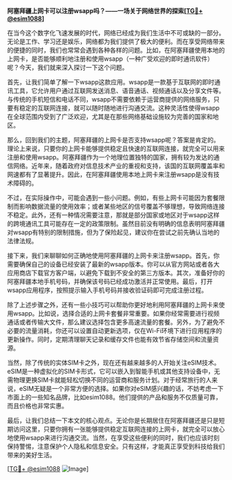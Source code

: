 **阿塞拜疆上网卡可以注册wsapp吗？——一场关于网络世界的探索[[TG💪+ @esim1088](https://t.me/s/esim1088)]**

在当今这个数字化飞速发展的时代，网络已经成为我们生活中不可或缺的一部分。无论是工作、学习还是娱乐，网络都为我们提供了极大的便利。而在享受网络带来的便捷的同时，我们也常常会遇到各种各样的问题。比如，在阿塞拜疆使用本地的上网卡，是否能够顺利地注册和使用wsapp（一种广受欢迎的即时通讯软件）呢？今天，我们就来深入探讨一下这个问题。

首先，让我们简单了解一下wsapp这款应用。wsapp是一款基于互联网的即时通讯工具，它允许用户通过互联网发送消息、语音通话、视频通话以及分享文件等。与传统的手机短信和电话不同，wsapp不需要依赖于运营商提供的网络服务，只要有稳定的互联网连接，就可以随时随地进行沟通交流。这种灵活性使得wsapp在全球范围内受到了广泛欢迎，尤其是在那些网络基础设施较为完善的国家和地区。

那么，回到我们的主题，阿塞拜疆的上网卡是否支持wsapp呢？答案是肯定的。理论上来说，只要你的上网卡能够提供稳定且快速的互联网连接，就完全可以用来注册和使用wsapp。阿塞拜疆作为一个地理位置独特的国家，拥有较为发达的通信网络。近年来，随着政府对信息技术产业的重视和支持，该国的互联网覆盖率和网速都有了显著提升。因此，在阿塞拜疆使用本地上网卡来注册wsapp是没有技术障碍的。

不过，在实际操作中，可能会遇到一些小问题。例如，有些上网卡可能因为套餐限制而影响数据流量的使用效率；或者某些地区的信号覆盖不够理想，导致网络连接不稳定。此外，还有一种情况需要注意，那就是部分国家或地区对于wsapp这样的跨境通讯工具可能存在一定的政策限制。虽然目前没有明确的信息表明阿塞拜疆对wsapp有特别的限制措施，但为了保险起见，建议你在尝试之前先确认当地的法律法规。

接下来，我们来聊聊如何正确地使用阿塞拜疆的上网卡来注册wsapp。首先，你需要确保自己的设备已经安装了最新的wsapp版本。你可以从官方网站或者各大应用商店下载官方客户端，以避免下载到不安全的第三方版本。其次，准备好你的阿塞拜疆本地手机号码，并确保该号码已经成功激活并正常使用。最后，打开wsapp应用程序，按照提示输入手机号码并接收验证码即可完成注册过程。

除了上述步骤之外，还有一些小技巧可以帮助你更好地利用阿塞拜疆的上网卡来使用wsapp。比如说，选择合适的上网卡套餐非常重要。如果你经常需要进行视频通话或者传输大文件，那么建议选择包含更多高速流量的套餐。另外，为了避免不必要的流量消耗，你还可以设置自动更新选项，仅在Wi-Fi环境下进行应用程序的更新操作。同时，定期清理聊天记录和缓存文件也能有效节省存储空间和流量资源。

当然，除了传统的实体SIM卡之外，现在还有越来越多的人开始关注eSIM技术。eSIM是一种虚拟化的SIM卡形式，它可以嵌入到智能手机或其他支持设备中，无需物理更换SIM卡就能轻松切换不同的运营商和服务计划。对于经常旅行的人来说，eSIM无疑是一个非常方便的选择。如果你对eSIM感兴趣的话，不妨考虑一下市面上的一些知名品牌，比如esim1088。他们提供的产品和服务不仅质量可靠，而且价格也非常实惠。

最后，让我们总结一下本文的核心观点。无论你是长期居住在阿塞拜疆还是只是短期访问这里，只要你拥有一张能够提供稳定互联网连接的上网卡，就完全可以放心地使用wsapp来进行沟通交流。当然，在享受这些便利的同时，我们也应该时刻保持警惕，注意保护个人隐私和信息安全。只有这样，才能真正享受到科技给我们带来的美好生活。

[[TG💪+ @esim1088](https://t.me/s/esim1088) ![Image](https://i.postimg.cc/4NQfJmqS/Snipaste-2025-05-13-00-14-12.png)]